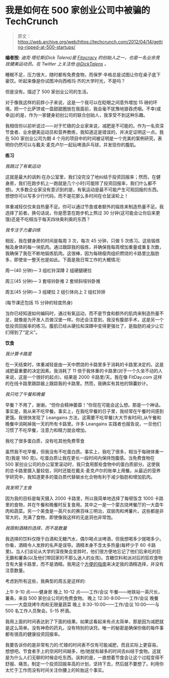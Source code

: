 # 我是如何在 500 家创业公司中被骗的 TechCrunch

> 原文：<https://web.archive.org/web/https://techcrunch.com/2012/04/14/getting-ripped-at-500-startups/>

**编者按:** *迪克·塔伦斯(Dick Talens)是 [Fitocracy](https://web.archive.org/web/20221225151117/http://www.fitocracy.com/) 的创始人之一，也是一名业余竞技健美运动员。在 Twitter 上关注他 [@DickTalens](https://web.archive.org/web/20221225151117/http://www.twitter.com/dicktalens/) 。*

睡眠不足，压力很大，随时都有免费食物，而保罗·辛格总是试图让你在桌子底下豪饮。听起来像是你试图冲向西格玛·齐的大学时光，不是吗？

但是没有。描述了 500 家创业公司的生活。

对于像我这样的前胖小子来说，这是一个我可以在眨眼之间意外增加 15 磅的环境。把一个比萨饼或一盘甜甜圈放在我面前，我会毫不犹豫地狼吞虎咽。不幸(或幸运)的是，作为一家健身初创公司的联合创始人，我享受不到这种乐趣。

我相信你以前听说过——对于忙碌的企业家来说，减肥是不可能的。作为一名资深节食者、业余健美运动员和营养教练，我知道这是错误的，并决定证明这一点。我在 500 家创业公司为期 4 个月的项目中的时间被证明是一个完美的案例研究，表明你仍然可以与戴夫·麦克卢尔一起玩啤酒乒乓球，并发现你的腹肌。

**练习**

*我跳过了有氧运动*

这就是最大的讽刺:在办公室里，我们没完没了地纠结于投资回报率；然而，在健身房，我们在跑步机上一跑就是几个小时(可能除了投资回报率，我们什么都不想)。大多数企业家没有意识到的是，有氧运动是最不可能产生可观回报的东西。想想你可以写多少行代码，而不是花那么多时间在仓鼠滚轮上！

体重减轻仅仅来自热量不足。你可以通过节食或者额外的锻炼来制造热量不足。我选择了前者。换句话说，你是愿意在跑步机上熬过 30 分钟(这可能会让你后来更饿)还是不吃相当于每天四块奥利奥的东西？

*我专注于力量训练*

相反，我在健身房的时间是每周 3 次，每次 45 分钟，只做 5 次练习。这些锻炼触及身体的每一块肌肉。通过跟踪我的锻炼，并确保我每周增加重量或重复次数，我确保了我在不断地锻炼肌肉。这很棒，因为每磅瘦肉组织燃烧的卡路里比脂肪多，即使坐一整天也是如此。下面是我日常工作的大概情况:

周一(40 分钟)—
3 组杠铃深蹲
2 组硬腿硬拉

周三(45 分钟)—
3 套哑铃卧推
2 套倾斜哑铃卧推

周五(45 分钟)—
3 组硬拉
2 组引体向上
2 组杠铃排

(每节课还包括 15 分钟的轻度热身)

当你已经知道如何编码时，通过有氧运动，而不是节食和额外的肌肉来制造热量不足，就像是为开发人员做汉堡一样。你还会注意到，我没有腹部手术，这是另一个低投资回报率的练习。腹肌已经从硬拉和深蹲中变得更强壮了，是脂肪的减少让它们得到了“定义”。

**饮食**

*我计算卡路里*

在一天结束时，体重减轻是由一天中燃烧的卡路里多于消耗的卡路里决定的。这是减肥最重要的决定因素。我消耗了 11 倍于我体重的卡路里(对于一个久坐不动的人来说，这是一个很好的起点)，结果是 2000 卡路里/天。我在像 FitDay.com 这样的在线卡路里跟踪器上跟踪我的卡路里。然而，我确实有其他的锦囊妙计。

*我只吃了午餐和晚餐*

早餐？不用了，谢谢。“但你会精神萎靡！”你现在可能会这么想。那是一个神话。事实是，我从来不吃早餐。事实上，在我吃早餐的日子里，我经常在午餐时间感到更饿。我很快发现了 Leangains 方法，这需要不吃早餐(大大节省时间),从午餐和晚餐中消耗掉我一天的所有卡路里。许多 Leangains 实践者也报告说，一旦他们习惯了不吃早餐，注意力和精力就会增加。

我吃了很多蛋白质，没有吃其他免费零食

虽然我不吃早餐，但我没有不吃蛋白质。事实上，我吃了很多，相当于每磅体重一克(我是 180 克)。吃蛋白质让我在更长一段时间内保持饱腹感。当免费食物在 500 家创业公司的办公室里滚动时，我只食用那些食物中的蛋白质部分。这使我的总卡路里摄入量较低，同时还能在戴夫·麦克卢尔的账单上用餐。从最近的营养学研究中，我知道更多的蛋白质代替碳水化合物有利于减少脂肪和增加肌肉。

*我发明了主食*

因为我的目标是每天摄入 2000 卡路里，所以我简单地选择了每顿饭含 1000 卡路里的食物，并在午餐和晚餐时反复食用。其中之一是一个蒙古烧烤餐厅的一大盘牛肉和蔬菜。另一个美食是一英尺长的赛百味三明治，双层肉和烤薯片。这些都是非常大的，充满了食物，即使像我这样的无底洞也非常饱。

*我限制酒精的选择，而不是数量*

我选择的饮料仅限于白酒和无糖汽水，偶尔喝点淡啤酒，但我想喝多少就喝多少。你看，酒精令人发胖的名声是误导。酒精本身不含太多热量(每杯少于 60 卡路里)。当人们谈论从大学的深夜聚会变胖时，他们很方便地忘记了他们后来吃的巨无霸和薯条(以及他们带回家的不那么迷人的女孩)。含糖饮料和派对后的狂欢食物含有大量卡路里，而不是酒精。我用这个[方便的指南](https://web.archive.org/web/20221225151117/http://getdrunknotfat.com/)来决定我的酒精选择，并没有注意数量。

考虑到所有这些，我典型的周五是这样的:

上午 9-10 点——健身房
晚上 10-12 点——工作/会议
午餐——地铁站一英尺长，薯条，来自 500 家创业公司的免费食物。
晚上 12:30-8:00——工作/会议
晚餐——一大盘烧烤牛肉和无限量蔬菜
晚上 8:30-10:00——工作/会议
10:00——与 500 名工作人员聚会。5-15 杯酒。

我用上面的时间表达到了下面的结果。如果这看起来有点太简单，那是因为减肥就是这么简单。没有神奇的药丸，没有特别的诀窍。唯一的秘密是确保你做的每件事都有很高的健康投资回报率。

我要告诉你的是非常有力的:忙碌的时间表不仅有可能减肥，而且实际上更容易。想想吧。节食者手上的空闲时间越多，他/她就有越多的时间去纠结于食物。这就是为什么人们无聊的时候会吃东西。讽刺的是，一直想着节食会让这个过程变得不舒服、痛苦。制定一个投资回报率高的计划，坚持下去，然后就不要想了。利用你太忙于工作而没有时间关注你腰上的轮胎这个事实。